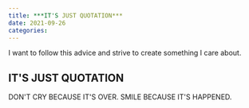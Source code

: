 ```yaml
---
title: ***IT'S JUST QUOTATION***
date: 2021-09-26
categories:
---
```


I want to follow this advice and strive to create something I care about.

## IT'S JUST QUOTATION

DON'T CRY
 BECAUSE
 IT'S OVER.
 SMILE BECAUSE
 IT'S HAPPENED.